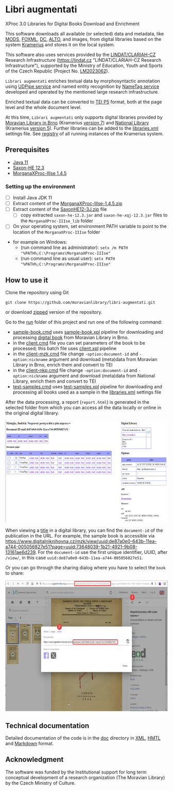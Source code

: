 # Libri augmentati

XProc 3.0 Libraries for Digital Books Download and Enrichment

This software downloads all available (or selected) data and metadata, like [MODS](https://www.loc.gov/standards/mods/), [FOXML](https://wiki.lyrasis.org/display/FEDORA/All+Documentation), [DC](https://www.dublincore.org/specifications/dublin-core/), [ALTO](https://www.loc.gov/standards/alto/), and images, from digital libraries based on the system [Kramerius](https://system-kramerius.cz) and stores it on the local system.

This software also uses services provided by the [LINDAT/CLARIAH-CZ](https://lindat.cz "LINDAT/CLARIAH-CZ URL") Research Infrastructure (<https://lindat.cz> "LINDAT/CLARIAH-CZ Research Infrastructure"), supported by the Ministry of Education, Youth and Sports of the Czech Republic (Project No. [LM2023062](https://www.isvavai.cz/cep?ss=detail&n=0&h=LM2023062 "LM2023062 project details")).

`Librari augmentati` enriches textual data by morphosyntactic annotation using [UDPipe service](https://lindat.mff.cuni.cz/services/udpipe/ "UDPipe service") and named entity recognition by [NameTag service](https://lindat.mff.cuni.cz/services/nametag/ "NameTag service") developed and operated by the mentioned large research infrastructure.

Enriched textual data can be converted to [TEI P5](https://tei-c.org/release/doc/tei-p5-doc/en/html/index.html "TEI P5 Guidlines") format, both at the page level and the whole document level.

At this time, `Librari augmentati` only supports digital libraries provided by [Moravian Library in Brno](https://www.digitalniknihovna.cz/mzk "Digital library by Moravian Library in Brno") (Kramerius [version 7](https://github.com/ceskaexpedice/kramerius/wiki/Kramerius-REST-API-verze-7.0 "Wiki for Kramerius 7 Client API")) and [National Library](https://www.ndk.cz/ "Digital library by National Library") (Kramerius [version 5](https://github.com/ceskaexpedice/kramerius/wiki/ClientAPIDEV "Wiki for Kramerius 5 Client API")). Further libraries can be added to the [libraries.xml](src/settings/libraries.xml) settings file. See [registry](https://registr.digitalniknihovna.cz "Registry of the Kramerius systems") of all running instances of the Kramerius system.

## Prerequisites

- [Java 11](https://www.azul.com/downloads/?version=java-11-lts&package=jdk#zulu "Download Azul Zulu OpenJDK")
- [Saxon-HE 12.3](https://github.com/Saxonica/Saxon-HE/releases/tag/SaxonHE12-3 "Download SaxonHE12-3J")
- [MorganaXProc-IIIse 1.4.5](https://sourceforge.net/projects/morganaxproc-iiise/files/MorganaXProc-IIIse-1.4.5/ "Donwload MorganaXProc-IIIse 1.4.5")

### Setting up the environment

- [ ] Install Java JDK 11
- [ ] Extract content of the [MorganaXProc-IIIse-1.4.5.zip](https://sourceforge.net/projects/morganaxproc-iiise/files/MorganaXProc-IIIse-1.4.5/MorganaXProc-IIIse-1.4.5.zip/download "Donwload MorganaXProc-IIIse 1.4.5.zip file")
- [ ] Extract content of the [SaxonHE12-3J.zip](https://github.com/Saxonica/Saxon-HE/releases/download/SaxonHE12-3/SaxonHE12-3J.zip "Download SaxonHE12-3J") file
  - [ ] copy extracted `saxon-he-12.3.jar` and `saxon-he-xqj-12.3.jar` files to the `MorganaXProc-IIIse_lib` folder
- [ ] On your operating system, set environment PATH variable to point to the location of the `MorganaXProc-IIIse` folder
- for example on Windows:
  - (run command line as administrator): `setx /m PATH "%PATH%;C:\Programs\MorganaXProc-IIIse"`
  - (run command line as usual user): `setx PATH "%PATH%;C:\Programs\MorganaXProc-IIIse"`

## How to use it

Clone the repository using Git

```shell
git clone https://github.com/moravianlibrary/libri-augmentati.git
```

or download [zipped](https://github.com/moravianlibrary/libri-augmentati/archive/refs/heads/main.zip) version of the repository.

Go to the [run](run) folder of this project and run one of the following command:

- [sample-book.cmd](run/sample-book.cmd) uses [sample-book.xpl](src/tests/xproc/sample-book.xpl) pipeline for downloading and processing [digital book](https://www.digitalniknihovna.cz/mzk/view/uuid:de87a0e0-643b-11ea-a744-005056827e51) from Moravian Library in Brno.
- in the [client.cmd](run/client.cmd) file you can set parameters of the book to be processed; this batch file uses [client.xpl](src/tests/xproc/client.xpl) pipeline
- in the [client-mzk.cmd](run/client-mzk.cmd) file change `-option:document-id` and `-option:nickname` argument and download (meta)data from Moravian Library in Brno, enrich them and convert to TEI
- in the [client-nkp.cmd](run/client-nkp.cmd) file change `-option:document-id` and `-option:nickname` argument and download (meta)data from National Library, enrich them and convert to TEI
- [test-samples.cmd](run/test-samples.cmd) uses [test-samples.xpl](src/tests/xproc/test-samples.xpl) pipeline for downloading and processing all books used as a sample in the [libraries.xml](src/settings/libraries.xml) settings file

After the data processing, a report (`report.html`) is generated in the selected folder from which you can access all the data locally or online in the original digital library.

<img src="doc/images/sample-book-report.png" title="Sample book report" width="640" height="317">

When viewing a [title](https://www.digitalniknihovna.cz/mzk/view/uuid:de87a0e0-643b-11ea-a744-005056827e51?page=uuid:73648039-1b21-4921-9b08-13161ae6d239 "First page of the sample book") in a digital library, you can find the `document-id` of the publication in the URL. For example, the sample book is accessible via <https://www.digitalniknihovna.cz/mzk/view/uuid:de87a0e0-643b-11ea-a744-005056827e51?page=uuid:73648039-1b21-4921-9b08-13161ae6d239>. For the `document-id` use the first unique identifier, UUID, after `/view/`, in this case `uuid:de87a0e0-643b-11ea-a744-005056827e51`.

Or you can go through the sharing dialog where you have to select the `book` to share:

<img src="doc/images/sample-book-share-uuid.png" title="document-id via Share dialog" width="624" height="407">

## Technical documentation

Detailed documentation of the code is in the [doc](./doc/) directory in [XML](./doc/README.xml), [HMTL](./doc/README.html) and [Markdown](./doc/README.md) format.

## Acknowledgment

The software was funded by the Institutional support for long term conceptual development of a research organization (The Moravian Library) by the Czech Ministry of Culture.
